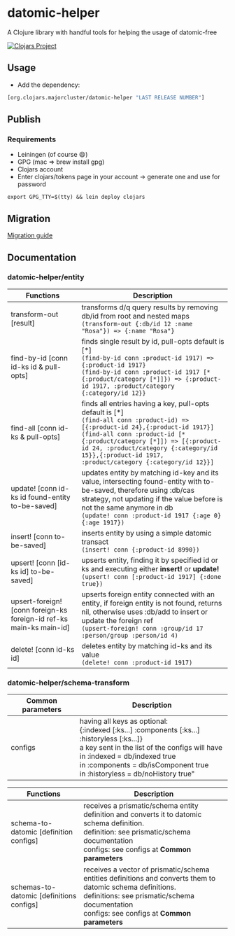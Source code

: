 # datomic-helper

A Clojure library with handful tools for helping the usage of datomic-free

[![Clojars Project](https://img.shields.io/clojars/v/org.clojars.majorcluster/datomic-helper.svg)](https://clojars.org/org.clojars.majorcluster/datomic-helper)

## Usage

* Add the dependency:
```clojure
[org.clojars.majorcluster/datomic-helper "LAST RELEASE NUMBER"]
```

## Publish
### Requirements
* Leiningen (of course 😄)
* GPG (mac => brew install gpg)
* Clojars account
* Enter clojars/tokens page in your account -> generate one and use for password
```shell
export GPG_TTY=$(tty) && lein deploy clojars
```

## Migration
[Migration guide](https://github.com/mtsbarbosa/datomic-helper/tree/main/doc/MIGRATION.md)

## Documentation
### datomic-helper/entity
| Functions     | Description                                                                                                                                                                                                                                                                                                           |
| ------------- |-----------------------------------------------------------------------------------------------------------------------------------------------------------------------------------------------------------------------------------------------------------------------------------------------------------------------|
| transform-out [result] | transforms d/q query results by removing db/id from root and nested maps <br> `(transform-out {:db/id 12 :name "Rosa"}) => {:name "Rosa"}`                                                                                                                                                                            |
| find-by-id [conn id-ks id & pull-opts] | finds single result by id, pull-opts default is [*] <br> `(find-by-id conn :product-id 1917) => {:product-id 1917}` <br> `(find-by-id conn :product-id 1917 [* {:product/category [*]]}) => {:product-id 1917, :product/category {:category/id 12}}`                                                                  |
| find-all [conn id-ks & pull-opts] | finds all entries having a key, pull-opts default is [*] <br> `(find-all conn :product-id) => [{:product-id 24},{:product-id 1917}]` <br> `(find-all conn :product-id [* {:product/category [*]]) => [{:product-id 24, :product/category {:category/id 15}},{:product-id 1917, :product/category {:category/id 12}}]` |
| update! [conn id-ks id found-entity to-be-saved] | updates entity by matching id-key and its value, intersecting found-entity with to-be-saved, therefore using :db/cas strategy, not updating if the value before is not the same anymore in db <br> `(update! conn :product-id 1917 {:age 0} {:age 1917})`                                                             |
| insert! [conn to-be-saved] | inserts entity by using a simple datomic transact <br> `(insert! conn {:product-id 8990})`                                                                                                                                                                                                                            |
| upsert! [conn [id-ks id] to-be-saved] | upserts entity, finding it by specified id or ks and executing either **insert!** or **update!** <br> `(upsert! conn [:product-id 1917] {:done true})`                                                                                                                                                                |
| upsert-foreign! [conn foreign-ks foreign-id ref-ks main-ks main-id] | upserts foreign entity connected with an entity, if foreign entity is not found, returns nil, otherwise uses :db/add to insert or update the foreign ref <br> `(upsert-foreign! conn :group/id 17 :person/group :person/id 4)`                                                                                        |
| delete! [conn id-ks id] | deletes entity by matching id-ks and its value <br> `(delete! conn :product-id 1917)`                                                                                                                                                                                                                                 |

### datomic-helper/schema-transform

|Common parameters| Description |
| --------------- | ----------- |
|configs|having all keys as optional: <br> {:indexed [:ks...] :components [:ks...] :historyless [:ks...]} <br> a key sent in the list of the configs will have <br> in :indexed = db/indexed true <br> in :components = db/isComponent true <br> in :historyless = db/noHistory true"|

| Functions     | Description |
| ------------- | ----------- |
| schema-to-datomic [definition configs] | receives a prismatic/schema entity definition and converts it to datomic schema definition.<br>definition: see prismatic/schema documentation<br>configs: see configs at **Common parameters** |
| schemas-to-datomic [definitions configs] | receives a vector of prismatic/schema entities definitions and converts them to datomic schema definitions.<br>definitions: see prismatic/schema documentation<br>configs: see configs at **Common parameters** |

